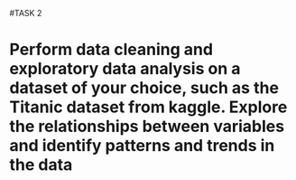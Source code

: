 #TASK 2
# Perform data cleaning and exploratory data analysis on a dataset of your choice, such as the Titanic dataset from kaggle. Explore the relationships between variables and identify patterns and trends in the data
